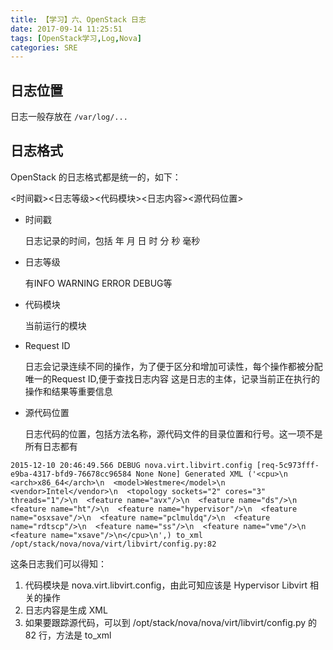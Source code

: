 ```yaml
---
title: 【学习】六、OpenStack 日志
date: 2017-09-14 11:25:51
tags: [OpenStack学习,Log,Nova]
categories: SRE
---
```


## 日志位置

日志一般存放在 `/var/log/...`

## 日志格式

OpenStack 的日志格式都是统一的，如下：

<!-- more -->

<时间戳><日志等级><代码模块><Request ID><日志内容><源代码位置>

- 时间戳

  日志记录的时间，包括 年 月 日 时 分 秒 毫秒

- 日志等级

  有INFO WARNING ERROR DEBUG等

- 代码模块

  当前运行的模块

- Request ID

  日志会记录连续不同的操作，为了便于区分和增加可读性，每个操作都被分配唯一的Request ID,便于查找日志内容	这是日志的主体，记录当前正在执行的操作和结果等重要信息

- 源代码位置

  日志代码的位置，包括方法名称，源代码文件的目录位置和行号。这一项不是所有日志都有

``` shell
2015-12-10 20:46:49.566 DEBUG nova.virt.libvirt.config [req-5c973fff-e9ba-4317-bfd9-76678cc96584 None None] Generated XML ('<cpu>\n  <arch>x86_64</arch>\n  <model>Westmere</model>\n  <vendor>Intel</vendor>\n  <topology sockets="2" cores="3" threads="1"/>\n  <feature name="avx"/>\n  <feature name="ds"/>\n  <feature name="ht"/>\n  <feature name="hypervisor"/>\n  <feature name="osxsave"/>\n  <feature name="pclmuldq"/>\n  <feature name="rdtscp"/>\n  <feature name="ss"/>\n  <feature name="vme"/>\n  <feature name="xsave"/>\n</cpu>\n',) to_xml /opt/stack/nova/nova/virt/libvirt/config.py:82
```

这条日志我们可以得知：

1. 代码模块是 nova.virt.libvirt.config，由此可知应该是 Hypervisor Libvirt 相关的操作
2. 日志内容是生成 XML
3. 如果要跟踪源代码，可以到 /opt/stack/nova/nova/virt/libvirt/config.py 的 82 行，方法是 to_xml